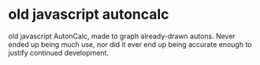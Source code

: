 # old javascript autoncalc

old javascript AutonCalc, made to graph already-drawn autons. Never ended up being much use, nor did it ever end up being accurate enough to justify continued development.
